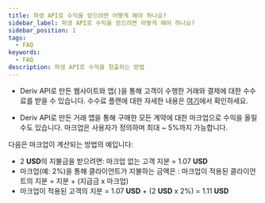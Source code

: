 ```yaml
---
title: 파생 API로 수익을 얻으려면 어떻게 해야 하나요?
sidebar_label: 파생 API로 수익을 얻으려면 어떻게 해야 하나요?
sidebar_position: 1
tags:
  - FAQ
keywords:
  - FAQ
description: 파생 API로 수익을 창출하는 방법
---
```


- Deriv API로 만든 웹사이트와 앱(
  )을 통해 고객이 수행한 거래와 결제에 대한 수수료를 받을 수 있습니다. 수수료 플랜에 대한 자세한 내용은 [여기](https://deriv.com/partners/affiliate-ib)에서 확인하세요.

- Deriv API로 만든 거래
  앱을 통해 구매한 모든 계약에 대한 마크업으로 수익을 올릴 수도 있습니다. 마크업은 사용자가 정의하며 최대
  ~ 5%까지 가능합니다.

다음은 마크업이 계산되는 방법의 예입니다:

- 2 **USD**의 지불금을 받으려면: 마크업 없는 고객 지분 = 1.07 **USD**
- 마크업(예: 2%)을 통해 클라이언트가 지불하는 금액은 : 마크업이 적용된 클라이언트의 지분 =
  지분 + (지급금 x 마크업)
- 마크업이 적용된 고객의 지분 = 1.07 **USD** + (2 **USD** x 2%) = 1.11 **USD**
